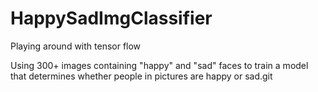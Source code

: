 # HappySadImgClassifier
Playing around with tensor flow


Using 300+ images containing "happy" and "sad" faces to train a model that determines whether people in pictures are happy or sad.git 